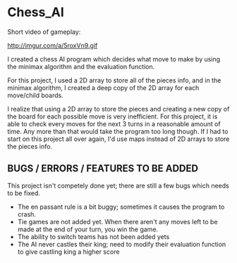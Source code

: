# Chess_AI

Short video of gameplay: 

http://imgur.com/a/5roxVn9.gif

I created a chess AI program which decides what move to make by using the minimax algorithm and the evaluation function. 

For this project, I used a 2D array to store all of the pieces info, and in the minimax algorithm, I created a deep copy of the 2D array for each move/child boards. 

I realize that using a 2D array to store the pieces and creating a new copy of the board for each possible move is very inefficient. For this project, it is able to check every moves for the next 3 turns in a reasonable amount of time. Any more than that would take the program too long though.
If I had to start on this project all over again, I'd use maps instead of 2D arrays to store the pieces info. 

BUGS / ERRORS / FEATURES TO BE ADDED
--------------
This project isn't competely done yet; there are still a few bugs which needs to be fixed.

- The en passant rule is a bit buggy; sometimes it causes the program to crash. 
- Tie games are not added yet. When there aren't any moves left to be made at the end of your turn, you win the game.
- The ability to switch teams has not been added yets
- The AI never castles their king; need to modify their evaluation function to give castling king a higher score
